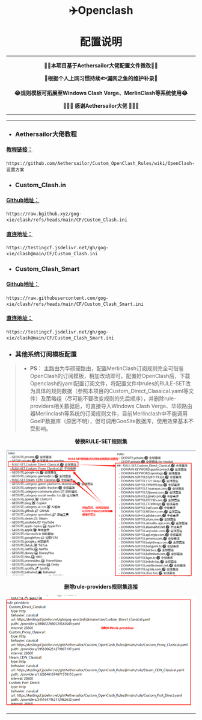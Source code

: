 <h1 align="center"> ✈️Openclash<br>⠀<br>配置说明</h1>

---

<p align="center"><b>🚴‍♀️本项目基于Aethersailor大佬配置文件微改🚴‍♀️</b></p>
<p align="center"><b>🐜根据个人上网习惯持续🐟漏网之鱼的维护补录🐜</b></p>
<p align="center"><b>😂规则模板可拓展至Windows Clash Verge、MerlinClash等系统使用😂</b></p>
<p align="center"><b>🙏🙏🙏 感谢Aethersailor大佬 🙏🙏🙏</b></p>

---

***

- ### Aethersailor大佬教程
#### [教程链接：](https://github.com/Aethersailor/Custom_OpenClash_Rules/wiki/OpenClash-设置方案)
```
https://github.com/Aethersailor/Custom_OpenClash_Rules/wiki/OpenClash-设置方案
```

- ### Custom_Clash.in
#### [Github地址：](https://raw.bgithub.xyz/gog-xie/clash/refs/heads/main/CF/Custom_Clash.ini)

```
https://raw.bgithub.xyz/gog-xie/clash/refs/heads/main/CF/Custom_Clash.ini
```

#### [直连地址：](https://testingcf.jsdelivr.net/gh/gog-xie/clash@main/CF/Custom_Clash.ini)

```
https://testingcf.jsdelivr.net/gh/gog-xie/clash@main/CF/Custom_Clash.ini
```

- ### Custom_Clash_Smart
#### [Github地址：](https://raw.githubusercontent.com/gog-xie/clash/refs/heads/main/CF/Custom_Clash_Smart.ini)

```
https://raw.githubusercontent.com/gog-xie/clash/refs/heads/main/CF/Custom_Clash_Smart.ini
```

#### [直连地址：](https://testingcf.jsdelivr.net/gh/gog-xie/clash@main/CF/Custom_Clash_Smart.ini)

```
https://testingcf.jsdelivr.net/gh/gog-xie/clash@main/CF/Custom_Clash_Smart.ini
```


-  ### 其他系统订阅模板配置
> * **PS：** 主路由为华硕硬路由，配置MerlinClash订阅规则完全可借鉴OpenClash的订阅模板，稍加改动即可。配置好OpenClash后，下载Openclash的yaml配置订阅文件，将配置文件中rules的RULE-SET改为具体的规则数据（参照本项目的Custom_Direct_Classical.yaml等文件）及策略组（尽可能不要改变规则的先后顺序），并删除rule-providers相关数据后，可直接导入Windows Clash Verge、华硕路由器Merlinclash等系统的订阅规则文件，目前Merlinclash中不能调用GoeIP数据库（原因不明），但可调用GoeSite数据库，使用效果基本不受影响。
<p align="center"> <b>替换RULE-SET规则集 </b></p>
<div align="center"> <img src="https://github.com/gog-xie/clash/blob/main/pic/clash/RULE-SET.png" width="720" heiht="380"></div>



<p align="center"> <b>删除rule-providers规则集连接</b></p>
<div align="center"> <img src="https://github.com/gog-xie/clash/blob/main/pic/clash/rule-providers.png" width="720" heiht="380"></div>


                     
***

